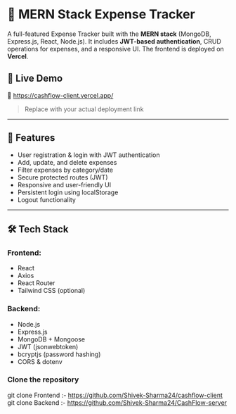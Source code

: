 # 💸 MERN Stack Expense Tracker

A full-featured Expense Tracker built with the **MERN stack** (MongoDB, Express.js, React, Node.js). It includes **JWT-based authentication**, CRUD operations for expenses, and a responsive UI. The frontend is deployed on **Vercel**.

## 🚀 Live Demo

🔗 https://cashflow-client.vercel.app/

> Replace with your actual deployment link

---

## 🔐 Features

- User registration & login with JWT authentication
- Add, update, and delete expenses
- Filter expenses by category/date
- Secure protected routes (JWT)
- Responsive and user-friendly UI
- Persistent login using localStorage
- Logout functionality

---

## 🛠️ Tech Stack

### Frontend:
- React
- Axios
- React Router
- Tailwind CSS (optional)

### Backend:
- Node.js
- Express.js
- MongoDB + Mongoose
- JWT (jsonwebtoken)
- bcryptjs (password hashing)
- CORS & dotenv

### Clone the repository
git clone Frontend :- https://github.com/Shivek-Sharma24/cashflow-client
git clone Backend :- https://github.com/Shivek-Sharma24/CashFlow-server 

